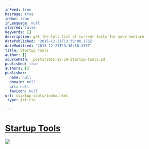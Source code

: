 ```yaml
---
inFeed: true
hasPage: true
inNav: true
inLanguage: null
starred: false
keywords: []
description: get the full list of current tools for your venture
datePublished: '2015-12-21T13:39:08.176Z'
dateModified: '2015-12-21T13:38:58.336Z'
title: Startup Tools
author: []
sourcePath: _posts/2015-12-19-startup-tools.md
published: true
authors: []
publisher:
  name: null
  domain: null
  url: null
  favicon: null
url: startup-tools/index.html
_type: Article

---
```

# [Startup Tools][0]
![](https://s3-us-west-2.amazonaws.com/the-grid-img/p/d5487489e748b5ed29e50f9d0c7351a62773da52.jpg)

[0]: http://steveblank.com/tools-and-blogs-for-entrepreneurs/